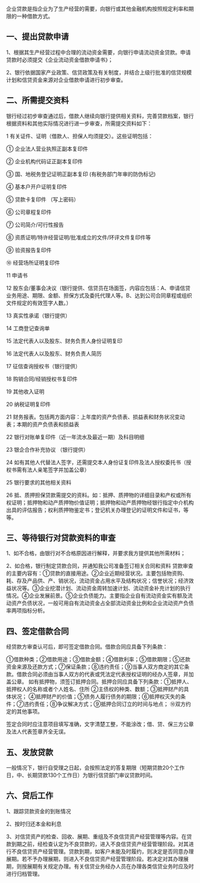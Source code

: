 企业贷款是指企业为了生产经营的需要，向银行或其他金融机构按照规定利率和期限的一种借款方式。

## 一、提出贷款申请

1、根据其生产经营过程中合理的流动资金需要，向银行申请流动资金贷款。申请贷款时必须提交《企业流动资金借款申请书》；

2、银行依据国家产业政策、信贷政策及有关制度，并结合上级行批准的信贷规模计划和信贷资金来源对企业借款申请进行初步审查。

## 二、所需提交资料

银行经过初步审查通过后，借款人继续向银行提供相关资料，完善贷款档案，银行根据资料和其他实际情况进行进一步审查，所需提交资料如下：

1 有关证件、证明（借款人、担保人均须提交）。这些证明包括： 

① 企业法人营业执照正副本复印件

② 企业机构代码证正副本复印件

③ 国、地税务登记证明正副本复印 (有税务部门年审的防伪标记) 

④ 基本户开户证明复印件

⑤ 贷款卡复印件 （写上密码）

⑥ 公司章程复印件

⑦ 公司简介/可行性报告

⑧ 资质证明/特许经营证明/批准成立的文件/环评文件复印件等 

⑨ 验资报告复印件

⑩ 经营场所证明复印件

11 申请书

12 股东会/董事会决议（银行提供、信贷员在场面签，内容应包括：A、申请信贷业务用途、期限、金额、担保方式及委托代理人等。B、达到公司合同章程或组织文件规定的有效签字人数。）

13 真实性承诺（银行提供）

14 工商登记查询单

15 法定代表人以及股东、财务负责人身份证明复印

16 法定代表人以及股东、财务负责人简历

17 征信查询授权书（银行提供）

18 购销合同/经销授权书复印件

19 其他收入证明

20 纳税证明复印件

21 财务报表。包括两方面内容：上年度的资产负债表、损益表和财务状况变动表；本期的资产负债表和损益表

22 银行对账单复印件（近一年流水及最近一期）及科目明细

23 银企合作补充协议 （银行提供）

24 如有其他人代替法人签字，还需提交本人身份证复印件及法人授权委托书（授权书需有法人亲笔签字并加盖公章）

25 银行要求的其他相关资料

26 抵、质押担保贷款需提交的资料。如：抵押、质押物的详细目录和产权或所有权证明；抵押物和动产质押物价值证明；抵押物和动产质押物经银行指定中介机构出具的评估报告；权利质押物鉴定书；登记机关办理登记的证明文件和证书，等等。

## 三、等待银行对贷款资料的审查

1、如不合格，由银行对不合格原因进行解释，并要求我方提供其他所需材料；

2、如合格，银行制定贷款合同，并通知我公司准备签订相关合同和资料 贷款审查的主要内容有：①贷款的直接用途。②企业近期经营状况。主要包括物资购、耗、存及产品供、产、销状况，流动资金占用水平及结构状况；信誉状况；经济效益状况等。③企业挖潜计划、流动资金周转加速计划、流动资金补充计划的执行情况。④企业发展前景。⑤企业负债能力。主要指企业自有流动资金实有额及流动资产负债状况，一般可用自有流动资金占全部流动资金比例和企业流动资产负债率两项指标分析。

## 四、签定借款合同

经贷款方审查认可后，即可签定借款合同。借款合同应具备下列条款：

①借款种类；②借款用途；③借款金额；④借款利率；⑤借款期限；⑤还款资金来源及还款方式；⑦保证条款；⑧违约责任；⑨当事人双方商定的其它条款。借款合同必须由当事人双方的代表或凭法定代表授权证明的经办人签章，并加盖公章。 如有抵押物，须签订抵押合同。抵押合同应具备下列条款：①抵押人、抵押权人的名称或者个人姓名、住所 ②主债权的种类、数额；③抵押财产的具体状况； ④抵押财产的价值；⑤债务人履行债务的期限；⑥抵押权灭失的条件；⑦违约责任；⑧争议解决方式；⑨抵押合同订立的时间与地点； ⑩双方约定的其他事项。

签定合同时应注意项目填写准确，文字清楚工整，不能涂改；借、贷、保三方公章及法人代表签章齐全无误。

## 五、发放贷款

一般情况下，银行自受理之日起，会按照法定的答复期限（短期贷款20个工作日，中、长期贷款130个工作日）为银行信贷部门审议贷款时间。

## 六、贷后工作

1、跟踪贷款资金的到账情况

2、按时归还本金和利息

3、对信贷资产的检查、回收、展期、重组及不良信贷资产经营管理等内容。在贷款到期之前，经检查认定为不良贷款的，进入不良信贷资产经营管理阶段。对其进行不良信贷资产经营管理。贷款到期，如客户未能及时履约，则决定是否同意办理展期。若不予办理展期，则进入不良信贷资产经营管理阶段。若决定对其办理展期，则按展期有关规定办理。有关信贷业务经办人员在办理各类信贷业务时应及时进行归档管理。